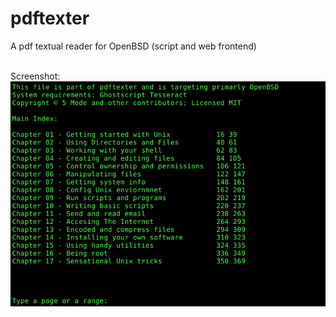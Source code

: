 # pdftexter
A pdf textual reader for OpenBSD (script and web frontend) 

<br>
Screenshot:  

<img src="screenshot1.png">
